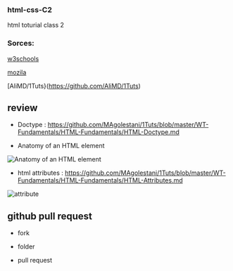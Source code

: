 ### html-css-C2
html toturial class 2

### Sorces:

[w3schools](https://www.w3schools.com)

[mozila](https://developer.mozilla.org/)

[AliMD/1Tuts}(https://github.com/AliMD/1Tuts)

## review

* Doctype : https://github.com/MAgolestani/1Tuts/blob/master/WT-Fundamentals/HTML-Fundamentals/HTML-Doctype.md

* Anatomy of an HTML element

![Anatomy of an HTML element](https://mdn.mozillademos.org/files/9347/grumpy-cat-small.png)

* html attributes : https://github.com/MAgolestani/1Tuts/blob/master/WT-Fundamentals/HTML-Fundamentals/HTML-Attributes.md

![attribute](https://mdn.mozillademos.org/files/9345/grumpy-cat-attribute-small.png)

## github pull request 

* fork

* folder

* pull request 
